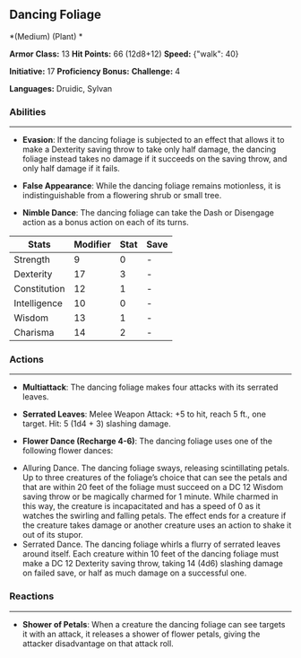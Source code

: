 ## Dancing Foliage
*(Medium) (Plant) *

**Armor Class:** 13
**Hit Points:** 66 (12d8+12)
**Speed:** {"walk": 40}

**Initiative:** 17
**Proficiency Bonus:**
**Challenge:** 4

**Languages:** Druidic, Sylvan

### Abilities
 --- 
- **Evasion**: If the dancing foliage is subjected to an effect that allows it to make a Dexterity saving throw to take only half damage, the dancing foliage instead takes no damage if it succeeds on the saving throw, and only half damage if it fails.

- **False Appearance**: While the dancing foliage remains motionless, it is indistinguishable from a flowering shrub or small tree.

- **Nimble Dance**: The dancing foliage can take the Dash or Disengage action as a bonus action on each of its turns.



| Stats | Modifier | Stat | Save
| ---- | ---- | ---- | ---- |
| Strength | 9 | 0 | - |
| Dexterity | 17 | 3 | - |
| Constitution | 12 | 1 | - |
| Intelligence | 10 | 0 | - |
| Wisdom | 13 | 1 | - |
| Charisma | 14 | 2 | - |

### Actions
 --- 
- **Multiattack**: The dancing foliage makes four attacks with its serrated leaves.

- **Serrated Leaves**: Melee Weapon Attack: +5 to hit, reach 5 ft., one target. Hit: 5 (1d4 + 3) slashing damage.

- **Flower Dance (Recharge 4-6)**: The dancing foliage uses one of the following flower dances: 
* Alluring Dance. The dancing foliage sways, releasing scintillating petals. Up to three creatures of the foliage’s choice that can see the petals and that are within 20 feet of the foliage must succeed on a DC 12 Wisdom saving throw or be magically charmed for 1 minute. While charmed in this way, the creature is incapacitated and has a speed of 0 as it watches the swirling and falling petals. The effect ends for a creature if the creature takes damage or another creature uses an action to shake it out of its stupor. 
* Serrated Dance. The dancing foliage whirls a flurry of serrated leaves around itself. Each creature within 10 feet of the dancing foliage must make a DC 12 Dexterity saving throw, taking 14 (4d6) slashing damage on failed save, or half as much damage on a successful one.

### Reactions
 --- 
- **Shower of Petals**: When a creature the dancing foliage can see targets it with an attack, it releases a shower of flower petals, giving the attacker disadvantage on that attack roll.

